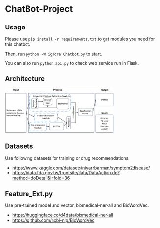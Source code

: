 # ChatBot-Project

## Usage
Please use `pip install -r requirements.txt` to get modules you need for this chatbot.

Then, run `python -W ignore Chatbot.py` to start.

You can also run `python api.py` to check web service run in Flask.

## Architecture
<img src="https://github.com/YiHsiu7893/ChatBot-Project/blob/main/images/architecture.jpg" width=70% height=70%>


## Datasets
Use following datasets for training or drug recommendations.
* https://www.kaggle.com/datasets/niyarrbarman/symptom2disease/
* https://data.fda.gov.tw/frontsite/data/DataAction.do?method=doDetail&infoId=36

## Feature_Ext.py
Use pre-trained model and vector, biomedical-ner-all and BioWordVec.
* https://huggingface.co/d4data/biomedical-ner-all
* https://github.com/ncbi-nlp/BioWordVec
